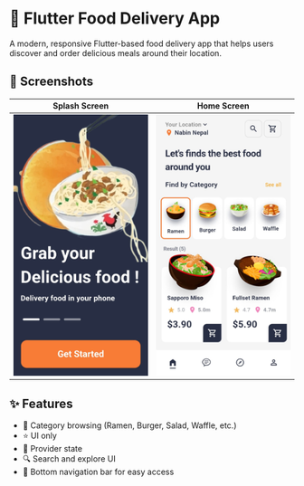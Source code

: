 # 🍜 Flutter Food Delivery App

A modern, responsive Flutter-based food delivery app that helps users discover and order delicious meals around their location.

## 📱 Screenshots

| Splash Screen                       | Home Screen                     |
|-------------------------------------|---------------------------------|
| ![Splash](./assets/home/splash.jpg) | ![Home](./assets/home/home.jpg) |

## ✨ Features

- 🥗 Category browsing (Ramen, Burger, Salad, Waffle, etc.)
- ⭐ UI only 
- 🛒 Provider state
- 🔍 Search and explore UI
- 🧭 Bottom navigation bar for easy access




